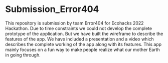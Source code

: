 # Submission_Error404
This repository is submission by team Error404 for Ecohacks 2022 Hackathon.
Due to time constraints we could not develop the complete prototype of the application. But we have built the wireframe to describe the features of the app.
We have included a presentation and a video which describes the complete working of the app along with its features.
This app mainly focuses on a fun way to make people realize what our mother Earth in going through.
